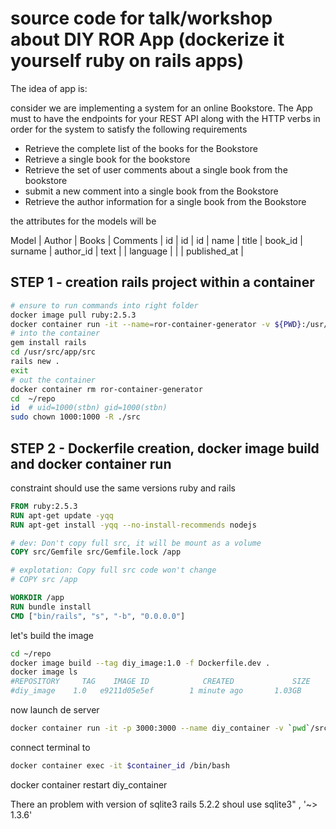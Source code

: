 # source code for talk/workshop about DIY ROR App (dockerize it yourself ruby on rails apps)

The idea of app is:

consider we are implementing a system for an online Bookstore. The App must to have
the endpoints for your REST API along with the HTTP verbs in order for the system to satisfy
the following requirements

* Retrieve the complete list of the books for the Bookstore
* Retrieve a single book for the bookstore
* Retrieve the set of user comments about a single book from the bookstore
* submit a new comment into a single book from the Bookstore
* Retrieve the author information for a single book from the Bookstore

the attributes for the models will be

Model | Author   | Books    | Comments
      | id       | id       | id
      | name     | title    | book_id
      | surname  | author_id | text
      |         | language   |
      |         | published_at  |


## STEP 1 - creation rails project within a container



```bash
# ensure to run commands into right folder
docker image pull ruby:2.5.3
docker container run -it --name=ror-container-generator -v ${PWD}:/usr/src/app ruby:2.5.3 /bin/bash
# into the container
gem install rails
cd /usr/src/app/src
rails new .
exit
# out the container
docker container rm ror-container-generator
cd  ~/repo
id  # uid=1000(stbn) gid=1000(stbn)
sudo chown 1000:1000 -R ./src
```




## STEP 2 - Dockerfile creation, docker image build and docker container run

constraint should use the same versions ruby and rails

```Dockerfile
FROM ruby:2.5.3
RUN apt-get update -yqq
RUN apt-get install -yqq --no-install-recommends nodejs

# dev: Don't copy full src, it will be mount as a volume
COPY src/Gemfile src/Gemfile.lock /app

# explotation: Copy full src code won't change
# COPY src /app

WORKDIR /app
RUN bundle install
CMD ["bin/rails", "s", "-b", "0.0.0.0"]
```

let's build the image

```bash
cd ~/repo
docker image build --tag diy_image:1.0 -f Dockerfile.dev .
docker image ls
#REPOSITORY     TAG    IMAGE ID            CREATED             SIZE
#diy_image    1.0   e9211d05e5ef        1 minute ago       1.03GB
```

now launch de server

```bash
docker container run -it -p 3000:3000 --name diy_container -v `pwd`/src:/app diy_image:1.0
```

connect terminal to

```bash
docker container exec -it $container_id /bin/bash
```
docker container restart diy_container

There an problem with version of sqlite3 rails 5.2.2 shoul use sqlite3" , '~> 1.3.6'
